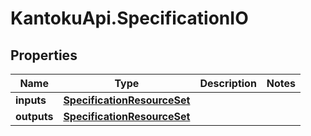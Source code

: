 # KantokuApi.SpecificationIO

## Properties

Name | Type | Description | Notes
------------ | ------------- | ------------- | -------------
**inputs** | [**SpecificationResourceSet**](SpecificationResourceSet.md) |  | 
**outputs** | [**SpecificationResourceSet**](SpecificationResourceSet.md) |  | 


